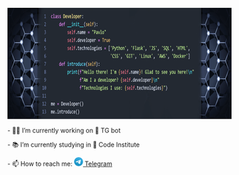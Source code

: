 <p align="center">
<img src="images/introduce.png" height="250px">
</p>

<p>- 👨‍💻 I’m currently working on 🤖 TG bot</p>
<p>- 📚 I’m currently studying in 🏫 Code Institute</p>
<p>- 📫 How to reach me:
<a href='https://t.me/flashdrag'><img src="images/tg_logo.svg" width="20" height="20"> Telegram</a></p>
